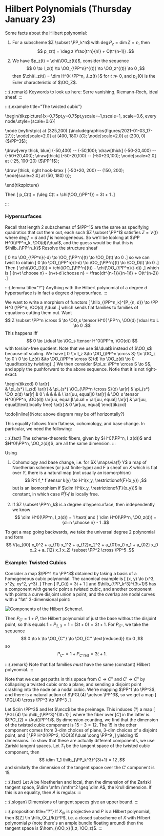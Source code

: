 # Hilbert Polynomials (Thursday January 23)

Some facts about the Hilbert polynomial:

1. For a subscheme $Z \subset \PP_k^n$ with $\deg P_z = \dim Z = n$, then
  $$
  p_z(t) = \deg z \frac{t^n}{n!} + O(t^{n-1})
  .$$

2. We have $p_z(t) = \chi(\OO_z(t))$, consider the sequence
  $$
  0 \to I_z(t) \to \OO_{\PP^n}^{(t)} \to \OO_z^{(t)} \to 0
  ,$$
  then $\chi(I_z(t)) = \dim H^0( \PP^n, J_z(t)  )$ for $t \gg 0$, and $p_z(0)$ is the Euler characteristic of $\OO_Z$.

:::{.remark}
Keywords to look up here: Serre vanishing, Riemann-Roch, ideal sheaf.
:::

:::{.example title="The twisted cubic"}

\begin{tikzpicture}[x=0.75pt,y=0.75pt,yscale=-1,xscale=1, scale=0.6, every node/.style={scale=0.6}]

\node (myfirstpic) at (325,200) {\includegraphics{figures/2021-01-03_17-27}};
\node[scale=2.0] at (400, 180) {$C$};
\node[scale=2.0] at (200, 0) {$\PP^3$};


\draw[very thick, blue] (-50,400) -- (-50,100);
\draw[thick] (-50-20,400) -- (-50+20,400);
\draw[thick] (-50-20,100) -- (-50+20,100);
\node[scale=2.0] at (-25, 100-20) {$\PP^1$};

\draw [thick, right hook-latex ] (-50+20, 200) -- (150, 200);
\node[scale=2.0] at (50, 180) {$\iota$};

\end{tikzpicture}

Then
\[
p_C(t) = (\deg C)t + \chi(\OO_{\PP^1}) = 3t + 1
.\]

:::

### Hypersurfaces

Recall that length 2 subschemes of $\PP^1$ are the same as specifying quadratics that cut them out, each such $Z \subset \PP^1$ satisfies $Z = V(f)$ where $\deg f = d$ and $f$ is homogeneous.
So we'll be looking at $\PP H^0(\PP^n_k, \OO(d))\dual$, and the guess would be that this is $\hilb_{\PP^n_k}$
Resolve the structure sheaf

\[
0 \to \OO_{\PP^n}(-d) \to \OO_{\PP^n}(t) \to \OO_D(t) \to 0
.\]
so we can twist to obtain
\[
0 \to \OO_{\PP^n}(t-d) \to \OO_{\PP^n}(t) \to \OO_D(t) \to 0
.\]
Then
\[
\chi(\OO_D(t)) = \chi(\OO_{\PP^n}(t)) - \chi(\OO_{\PP^n}(t-d))
,\]
which is
\[
{n+t \choose n} - {n+t-d \choose n} = \frac{dt^{n-1}}{(n-1)!} + O(t^{n-2})
.\]

:::{.lemma title="?"}
Anything with the Hilbert polynomial of a degree $d$ hypersurface is in fact a degree $d$ hypersurface.
:::

We want to write a morphism of functors
\[
\hilb_{\PP^n_k}^{P_{n, d}} \to \PP H^0 (\PP^n, \OO(d) )\dual
.\]
which sends flat families to families of equations cutting them out.
Want
$$
Z \subset \PP^n \cross S \to \OO_s \tensor H^0( \PP^n, \OO(d) )\dual \to L \to 0
.$$
This happens iff
$$
0 \to L\dual \to \OO_s \tensor H^0(\PP^n, \OO(d))
$$
with torsion-free quotient.
Note that we use $L\dual$ instead of $\OO_s$ because of scaling.
We have
\[
0 \to I_z &\to \OO_{\PP^n \cross S} \to \OO_z \to 0 \\
0 \to I_z(d) &\to \OO_{\PP^n \cross S}(d) \to \OO_z(d) \to 0 \quad\text{by twisting}
.\]
We then consider $\pi_s: \PP^n \cross S \to S$, and apply the pushforward to the above sequence.
Notie that it is not right-exact:

\begin{tikzcd}
  0 
  \ar[r]  
& \pi_{s*} I_z(d) 
  \ar[r] 
& \pi_{s*} \OO_{\PP^n \cross S}(d) 
  \ar[r] 
& \pi_{s*} \OO_z(d) 
  \ar[r] 
&  0 
\\
& & & & 
\\
  \ar[uu, equal]0 
  \ar[r] 
& \OO_s \tensor H^0(\PP^n, \OO(d)) 
  \ar[uu, equal]L\dual = 
  \ar[uu, equal]
  \ar[r] 
& 
  \ar[uu, equal]\text{locally free} 
  \ar[r] 
& 0
\ar[uu, equal]
\end{tikzcd}

\todo[inline]{Note: above diagram may be off horizontally?}

This equality follows from flatness, cohomology, and base change.
In particular, we need the following:

:::{.fact}
The scheme-theoretic fibers, given by $H^0(\PP^n, I_z(d))$ and $H^0(\PP^n, \OO_z(d))$, are all the same dimension.
:::
     

Using

1. Cohomology and base change, i.e. for $X \mapsvia{f} Y$ a map of Noetherian schemes (or just finite-type) and $F$ a sheaf on $X$ which is flat over $Y$, there is a natural map (not usually an isomorphism)
$$
R^i f_* f \tensor k(y) \to H^i(x_y, \restrictionof{F}{x_y})
,$$
but is an isomorphism if $\dim H^i(x_y, \restrictionof{F}{x_y})$ is constant, in which case $R^i f_* f$ is locally free.

2. If $Z \subset \PP^n_k$ is a degree $d$ hypersurface, then independently we know
  $$
  \dim H^0(\PP^n, I_z(d)) = 1 \text{ and } \dim H^0(\PP^n, \OO_z(d)) = {d+n \choose n} - 1
  .$$


To get a map going backwards, we take the universal degree 2 polynomial and form
$$
V(a_{00} x_0^2 + a_{11} x_1^2 + a_{12}x_2^2 + a_{01}x_0 x_1 + a_{02} x_0 x_2 + a_{12} x_1 x_2) \subset \PP^2 \cross \PP^5
.$$

### Example: Twisted Cubics

Consider a map $\PP^1 \to \PP^3$ obtained by taking a basis of a homogeneous cubic polynomial.
The canonical example is
\[
(x, y) \to (x^3, x^2y, xy^2, y^3)
.\]
Then
\[
P_C(t) = 3t + 1
\]
and $\hilb_{\PP_k^3}^{3t+1}$ has a component with generic point a twisted cubic, and another component with points a curve disjoint union a point, and the overlap are nodal curves with a "fat" 3-dimensional point:

![Components of the Hilbert Scheme](figures/2020-01-23-13:20.png)\

Then $P_{C'} = 1 + \tilde P$, the Hilbert polynomial of just the base without the disjoint point, so this equals $1 + P_{2, 3} = 1 + (3t + 0) = 3t +1$.
For $P_{C''}$, we take the sequence
$$
0 \to k \to \OO_{C''} \to \OO_{C'' \text{reduced}} \to 0
,$$
so
$$
P_{C''} = 1 + P_{C'' \text{red}} = 3t+1
.$$

:::{.remark}
Note that flat families *must* have the same (constant) Hilbert polynomial.
:::

Note that we can get paths in this space from $C\to C''$ and $C'\to C''$ by collapsing a twisted cubic onto a plane, and sending a disjoint point crashing into the node on a nodal cubic.
We're mapping $\PP^1 \to \PP^3$, and there is a natural action of $\PGL(4) \actson \PP^3$, so we get a map
\[
\PGL(4) \cross \PP^3 \to \PP^3
.\]

Let $c\in \PP^3$ and let $\mcc$ be the preimage.
This induces (?) a map
\[
\PGL(4) \to \hilb_{\PP^3}^{3t+1}
\]
where the fiber over $[C]$ in the latter is $\PGL(2) = \Aut(\PP^1)$.
By dimension counting, we find that the dimension of the twisted cubic component is $15 - 3 = 12$.
The 15 in the other component comes from 3-dim choices of plane, 3-dim choices of a disjoint point, and
\[
\PP H^0(\PP^2, \OO(3))\dual \cong \PP^9
,\]
yielding 15 dimensions.
To show that these are actually different components, we use Zariski tangent spaces.
Let $T_1$ be the tangent space of the twisted cubic component, then
$$
\dim T_1 \hilb_{\PP_k^3}^{3t+1} = 12
,$$
and similarly the dimension of the tangent space over the $C'$ component is 15.

:::{.fact}
Let $A$ be Noetherian and local, then the dimension of the Zariski tangent space, $\dim \mfm /\mfm^2 \geq \dim A$, the Krull dimension.
If this is an equality, then $A$ is regular.
:::

:::{.slogan}
Dimensions of tangent spaces give an upper bound.
:::

:::{.proposition title="?"}
If $X_{/k}$ is projective and $P$ is a Hilbert polynomial, then $[Z] \in \hilb_{X_{/k}}^P$, i.e. a closed subscheme of $X$ with Hilbert polynomial $p$ (note there's an ample bundle floating around) then the tangent space is $\hom_{\OO_x}(I_z, \OO_z)$.
:::
